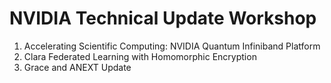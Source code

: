 # NVIDIA Technical Update Workshop

 1. Accelerating Scientific Computing: NVIDIA Quantum Infiniband Platform
 2. Clara Federated Learning with Homomorphic Encryption
 3. Grace and ANEXT Update

<!--
  vim:ft=markdown et wrap sw=4 sts=4:
  -->
